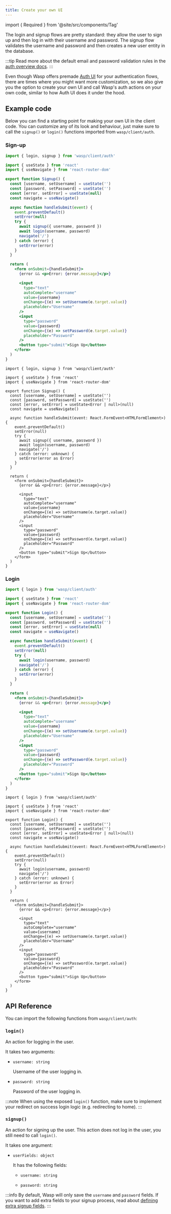 ```yaml
---
title: Create your own UI
---
```


import { Required } from '@site/src/components/Tag'

The login and signup flows are pretty standard: they allow the user to sign up and then log in with their username and password. The signup flow validates the username and password and then creates a new user entity in the database.

:::tip
Read more about the default email and password validation rules in the [auth overview docs](../overview.md#default-validations).
:::

Even though Wasp offers premade [Auth UI](../ui.md) for your authentication flows, there are times where you might want more customization, so we also give you the option to create your own UI and call Wasp's auth actions on your own code, similar to how Auth UI does it under the hood.

## Example code

Below you can find a starting point for making your own UI in the client code. You can customize any of its look and behaviour, just make sure to call the `signup()` or `login()` functions imported from `wasp/client/auth`.

### Sign-up

<Tabs groupId="js-ts">
<TabItem value="js" label="JavaScript">

```jsx title="src/pages/auth.jsx"
import { login, signup } from 'wasp/client/auth'

import { useState } from 'react'
import { useNavigate } from 'react-router-dom'

export function Signup() {
  const [username, setUsername] = useState('')
  const [password, setPassword] = useState('')
  const [error, setError] = useState(null)
  const navigate = useNavigate()

  async function handleSubmit(event) {
    event.preventDefault()
    setError(null)
    try {
      await signup({ username, password })
      await login(username, password)
      navigate('/')
    } catch (error) {
      setError(error)
    }
  }

  return (
    <form onSubmit={handleSubmit}>
      {error && <p>Error: {error.message}</p>}

      <input
        type="text"
        autoComplete="username"
        value={username}
        onChange={(e) => setUsername(e.target.value)}
        placeholder="Username"
      />
      <input
        type="password"
        value={password}
        onChange={(e) => setPassword(e.target.value)}
        placeholder="Password"
      />
      <button type="submit">Sign Up</button>
    </form>
  )
}
```

</TabItem>
<TabItem value="ts" label="TypeScript">

```tsx title="src/pages/auth.tsx"
import { login, signup } from 'wasp/client/auth'

import { useState } from 'react'
import { useNavigate } from 'react-router-dom'

export function Signup() {
  const [username, setUsername] = useState('')
  const [password, setPassword] = useState('')
  const [error, setError] = useState<Error | null>(null)
  const navigate = useNavigate()

  async function handleSubmit(event: React.FormEvent<HTMLFormElement>) {
    event.preventDefault()
    setError(null)
    try {
      await signup({ username, password })
      await login(username, password)
      navigate('/')
    } catch (error: unknown) {
      setError(error as Error)
    }
  }

  return (
    <form onSubmit={handleSubmit}>
      {error && <p>Error: {error.message}</p>}

      <input
        type="text"
        autoComplete="username"
        value={username}
        onChange={(e) => setUsername(e.target.value)}
        placeholder="Username"
      />
      <input
        type="password"
        value={password}
        onChange={(e) => setPassword(e.target.value)}
        placeholder="Password"
      />
      <button type="submit">Sign Up</button>
    </form>
  )
}
```

</TabItem>
</Tabs>

### Login

<Tabs groupId="js-ts">
<TabItem value="js" label="JavaScript">

```jsx title="src/pages/auth.jsx"
import { login } from 'wasp/client/auth'

import { useState } from 'react'
import { useNavigate } from 'react-router-dom'

export function Login() {
  const [username, setUsername] = useState('')
  const [password, setPassword] = useState('')
  const [error, setError] = useState(null)
  const navigate = useNavigate()

  async function handleSubmit(event) {
    event.preventDefault()
    setError(null)
    try {
      await login(username, password)
      navigate('/')
    } catch (error) {
      setError(error)
    }
  }

  return (
    <form onSubmit={handleSubmit}>
      {error && <p>Error: {error.message}</p>}

      <input
        type="text"
        autoComplete="username"
        value={username}
        onChange={(e) => setUsername(e.target.value)}
        placeholder="Username"
      />
      <input
        type="password"
        value={password}
        onChange={(e) => setPassword(e.target.value)}
        placeholder="Password"
      />
      <button type="submit">Sign Up</button>
    </form>
  )
}
```

</TabItem>
<TabItem value="ts" label="TypeScript">

```tsx title="src/pages/auth.tsx"
import { login } from 'wasp/client/auth'

import { useState } from 'react'
import { useNavigate } from 'react-router-dom'

export function Login() {
  const [username, setUsername] = useState('')
  const [password, setPassword] = useState('')
  const [error, setError] = useState<Error | null>(null)
  const navigate = useNavigate()

  async function handleSubmit(event: React.FormEvent<HTMLFormElement>) {
    event.preventDefault()
    setError(null)
    try {
      await login(username, password)
      navigate('/')
    } catch (error: unknown) {
      setError(error as Error)
    }
  }

  return (
    <form onSubmit={handleSubmit}>
      {error && <p>Error: {error.message}</p>}

      <input
        type="text"
        autoComplete="username"
        value={username}
        onChange={(e) => setUsername(e.target.value)}
        placeholder="Username"
      />
      <input
        type="password"
        value={password}
        onChange={(e) => setPassword(e.target.value)}
        placeholder="Password"
      />
      <button type="submit">Sign Up</button>
    </form>
  )
}
```

</TabItem>
</Tabs>

## API Reference

You can import the following functions from `wasp/client/auth`:

### `login()`

An action for logging in the user.

It takes two arguments:

- `username: string` <Required />

  Username of the user logging in.

- `password: string` <Required />

  Password of the user logging in.

:::note
When using the exposed `login()` function, make sure to implement your redirect on success login logic (e.g. redirecting to home).
:::

### `signup()`

An action for signing up the user. This action does not log in the user, you still need to call `login()`.

It takes one argument:

- `userFields: object` <Required />

  It has the following fields:

  - `username: string` <Required />

  - `password: string` <Required />

:::info
By default, Wasp will only save the `username` and `password` fields. If you want to add extra fields to your signup process, read about [defining extra signup fields](../overview.md#customizing-the-signup-process).
:::

